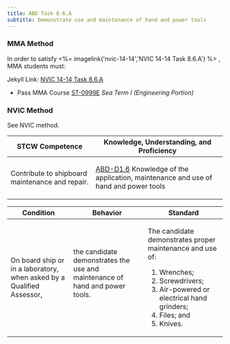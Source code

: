 ```yaml
---
title: ABD Task 8.6.A 
subtitle: Demonstrate use and maintenance of hand and power tools
---
```



### MMA Method

In order to satisfy <%= imagelink('nvic-14-14','NVIC 14-14  Task  8.6.A') %> , MMA students must:

Jekyll Link: [NVIC 14-14  Task  8.6.A](/stcw23/assets/images/nvic-14-14.pdf)

* Pass MMA Course  [ST-0999E](ST-0999E) *Sea Term I (Engineering Portion)*


### NVIC Method

<a onclick="togglevisibility('nvic_methods')" >See NVIC method.</a>

<div id='nvic_methods' class='hide'>

<table>
<thead>
<tr>
<th class='forty'> STCW Competence </th>
<th class='sixty'> Knowledge, Understanding, and Proficiency </th>
</tr>
</thead>




<tbody>
<tr><td markdown='1'>

Contribute to shipboard maintenance and repair.

</td><td markdown='1'>

[ABD-D1.6](../../tables/25.html#ABD-D1.6) Knowledge of the application, maintenance and use of hand and power tools

</td></tr>


</tbody>
</table>


<table>
<thead>
<tr><th class='twenty'>  Condition </th><th class='twenty'> Behavior </th><th  class='sixty'>Standard </th></tr>
</thead>
<tbody >



<tr><td markdown='1'>

On board ship or in a laboratory, when asked by a Qualified Assessor,

</td><td markdown='1'>

the candidate demonstrates the use and maintenance of hand and power tools.

<br>

<div class="tooltip">
<span class="tooltiptext">
</span>
</div>


</td><td markdown='1'>

The candidate demonstrates proper maintenance and use of:

1. Wrenches;
2. Screwdrivers;
3. Air-powered or electrical hand grinders;
4. Files; and
5. Knives. 

</td></tr>
</tbody>
</table>
</div>
